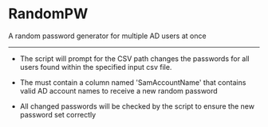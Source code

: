 # RandomPW
A random password generator for multiple AD users at once
___________________________________________________________________________________



- The script will prompt for the CSV path changes the passwords for all users found within the specified input csv file.
  
- The must contain a column named 'SamAccountName' that contains valid AD account names to receive a new random password
  
- All changed passwords will be checked by the script to ensure the new password set correctly

